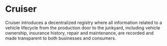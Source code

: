 # Cruiser

Cruiser introduces a decentralized registry where all information related to a vehicle lifecycle from the production door to the junkyard, including vehicle ownership, insurance history, repair and maintenance, are recorded and made transparent to both businesses and consumers.
